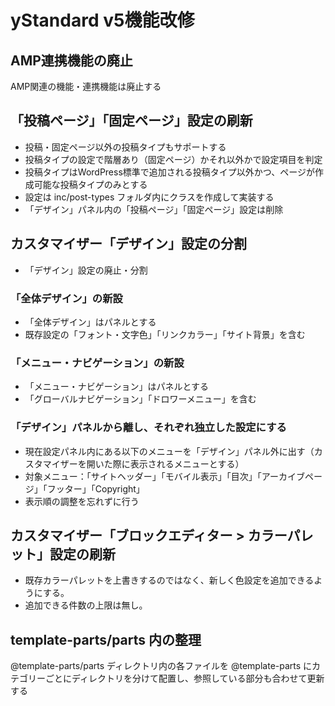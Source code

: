 # yStandard v5機能改修

## AMP連携機能の廃止
AMP関連の機能・連携機能は廃止する

## 「投稿ページ」「固定ページ」設定の刷新
- 投稿・固定ページ以外の投稿タイプもサポートする
- 投稿タイプの設定で階層あり（固定ページ）かそれ以外かで設定項目を判定
- 投稿タイプはWordPress標準で追加される投稿タイプ以外かつ、ページが作成可能な投稿タイプのみとする
- 設定は inc/post-types フォルダ内にクラスを作成して実装する
- 「デザイン」パネル内の「投稿ページ」「固定ページ」設定は削除

## カスタマイザー「デザイン」設定の分割

- 「デザイン」設定の廃止・分割

### 「全体デザイン」の新設

- 「全体デザイン」はパネルとする
- 既存設定の「フォント・文字色」「リンクカラー」「サイト背景」を含む

### 「メニュー・ナビゲーション」の新設
- 「メニュー・ナビゲーション」はパネルとする
- 「グローバルナビゲーション」「ドロワーメニュー」を含む

### 「デザイン」パネルから離し、それぞれ独立した設定にする

- 現在設定パネル内にある以下のメニューを「デザイン」パネル外に出す（カスタマイザーを開いた際に表示されるメニューとする）
- 対象メニュー：「サイトヘッダー」「モバイル表示」「目次」「アーカイブページ」「フッター」「Copyright」
- 表示順の調整を忘れずに行う


## カスタマイザー「ブロックエディター > カラーパレット」設定の刷新
- 既存カラーパレットを上書きするのではなく、新しく色設定を追加できるようにする。
- 追加できる件数の上限は無し。

## template-parts/parts 内の整理
@template-parts/parts ディレクトリ内の各ファイルを @template-parts にカテゴリーごとにディレクトリを分けて配置し、参照している部分も合わせて更新する
